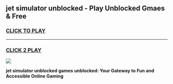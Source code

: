 
## jet simulator unblocked - Play Unblocked Gmaes & Free
<h3>
<a href="https://news.freeplayer.one?title=jet_simulator_unblocked&ref=23F">CLICK TO PLAY</a></h3>
<hr>

<h3>
<a href="https://news.freeplayer.one?title=jet_simulator_unblocked&ref=23F">CLICK 2 PLAY</a>
  
</h3>

<a href="https://news.freeplayer.one?title=jet_simulator_unblocked&ref=23F/"><img src="https://clearcache.store/games.png"></a>


**jet simulator unblocked games unblocked: Your Gateway to Fun and Accessible Online Gaming**
